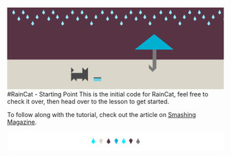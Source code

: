![RainCat Initial Code](documentation/header.png)
#RainCat - Starting Point
This is the initial code for RainCat, feel free to check it over, then head over to the lesson to get started.


To follow along with the tutorial, check out the article on [Smashing Magazine](https://www.smashingmagazine.com/2016/11/how-to-build-a-spritekit-game-in-swift-3-part-1/).

![divider](documentation/divider.png)

